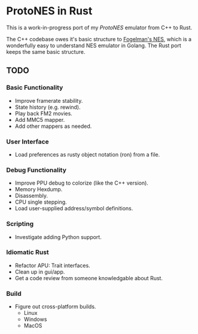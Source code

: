 # ProtoNES in Rust

This is a work-in-progress port of my *ProtoNES* emulator from C++ to Rust.

The C++ codebase owes it's basic structure to
[Fogelman's NES](https://github.com/fogleman/nes), which is a wonderfully
easy to understand NES emulator in Golang.  The Rust port keeps the same
basic structure.

## TODO

### Basic Functionality

- Improve framerate stability.
- State history (e.g. rewind).
- Play back FM2 movies.
- Add MMC5 mapper.
- Add other mappers as needed.

### User Interface

- Load preferences as rusty object notation (ron) from a file.

### Debug Functionality

- Improve PPU debug to colorize (like the C++ version).
- Memory Hexdump.
- Disassembly.
- CPU single stepping.
- Load user-supplied address/symbol definitions.

### Scripting

- Investigate adding Python support.

### Idiomatic Rust

- Refactor APU: Trait interfaces.
- Clean up in gui/app.
- Get a code review from someone knowledgable about Rust.

### Build

- Figure out cross-platform builds.
  - Linux
  - Windows
  - MacOS
